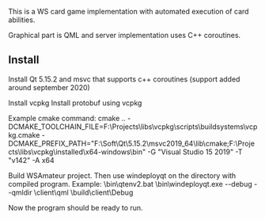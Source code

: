 This is a WS card game implementation with automated execution of card abilities.

Graphical part is QML and server implementation uses C++ coroutines.

## Install

Install Qt 5.15.2 and msvc that supports c++ coroutines (support added around september 2020)

Install vcpkg
Install protobuf using vcpkg

Example cmake command:
cmake .. -DCMAKE_TOOLCHAIN_FILE=F:\Projects\libs\vcpkg\scripts\buildsystems\vcpkg.cmake -DCMAKE_PREFIX_PATH="F:\Soft\Qt\5.15.2\msvc2019_64\lib\cmake;F:\Projects\libs\vcpkg\installed\x64-windows\bin" -G "Visual Studio 15 2019" -T "v142" -A x64

Build WSAmateur project. Then use windeployqt on the directory with compiled program. Example:
<QTDIR>\bin\qtenv2.bat
<QTDIR>\bin\windeployqt.exe --debug --qmldir <WSAmateurDir>\client\qml <WSAmateurDir>\build\client\Debug

Now the program should be ready to run.